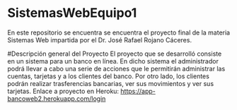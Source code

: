 # SistemasWebEquipo1
En este repositorio se encuentra se encuentra el proyecto final de la materia Sistemas Web impartida por el Dr. José Rafael Rojano Cáceres.

#Descripción general del Proyecto 
El proyecto que se desarrolló consiste en un sistema para un banco en línea. En dicho sistema el administrador podrá llevar a cabo una serie de acciones que le permitirán administrar las cuentas, tarjetas y a los clientes del banco. Por otro lado, los clientes podrán realizar trasferencias bancarias, ver sus movimientos y ver sus tarjetas.
Enlace a proyecto en Heroku:
https://app-bancoweb2.herokuapp.com/login


